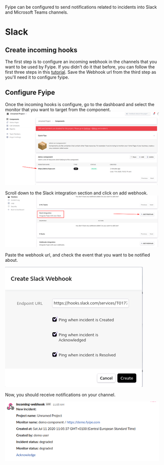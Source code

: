 Fyipe can be configured to send notifications related to incidents into Slack and Microsoft Teams channels.
# Slack
## Create incoming hooks
The first step is to configure an incoming webhook in the channels that you want to be used by Fyipe. If you didn't do it that before, you can follow the first three steps in this [tutorial](https://api.slack.com/messaging/webhooks#getting_started). Save the Webhook url from the third step as you'll need it to configure fyipe.
## Configure Fyipe
Once the incoming hooks is configure, go to the dashboard and select the monitor that you want to target from the component.
![](./screenshots/screenshot_slack.png)

Scroll down to the Slack integration section and click on add webhook.
![](./screenshots/screenshot_slack_1.png)

Paste the webhook url, and check the event that you want to be notified about. 

![](./screenshots/screenshot_slack_2.png)

Now, you should receive notifications on your channel.

![](./screenshots/screenshot_slack_3.png)
